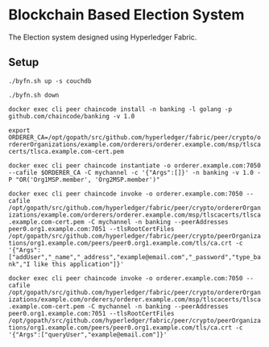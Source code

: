 
# Blockchain Based Election System

The Election system designed using Hyperledger Fabric.

## Setup

```./byfn.sh up -s couchdb```

```./byfn.sh down```

```docker exec cli peer chaincode install -n banking -l golang -p github.com/chaincode/banking -v 1.0```

```export ORDERER_CA=/opt/gopath/src/github.com/hyperledger/fabric/peer/crypto/ordererOrganizations/example.com/orderers/orderer.example.com/msp/tlscacerts/tlsca.example.com-cert.pem```

```docker exec cli peer chaincode instantiate -o orderer.example.com:7050 --cafile $ORDERER_CA -C mychannel -c '{"Args":[]}' -n banking -v 1.0 -P "OR('Org1MSP.member', 'Org2MSP.member')"```

```docker exec cli peer chaincode invoke -o orderer.example.com:7050 --cafile /opt/gopath/src/github.com/hyperledger/fabric/peer/crypto/ordererOrganizations/example.com/orderers/orderer.example.com/msp/tlscacerts/tlsca.example.com-cert.pem -C mychannel -n banking --peerAddresses peer0.org1.example.com:7051 --tlsRootCertFiles /opt/gopath/src/github.com/hyperledger/fabric/peer/crypto/peerOrganizations/org1.example.com/peers/peer0.org1.example.com/tls/ca.crt -c '{"Args":["addUser","_name","_address","example@email.com","_password","type_bank","I like this application"]}'```

```docker exec cli peer chaincode invoke -o orderer.example.com:7050 --cafile /opt/gopath/src/github.com/hyperledger/fabric/peer/crypto/ordererOrganizations/example.com/orderers/orderer.example.com/msp/tlscacerts/tlsca.example.com-cert.pem -C mychannel -n banking --peerAddresses peer0.org1.example.com:7051 --tlsRootCertFiles /opt/gopath/src/github.com/hyperledger/fabric/peer/crypto/peerOrganizations/org1.example.com/peers/peer0.org1.example.com/tls/ca.crt -c '{"Args":["queryUser","example@email.com"]}'```
